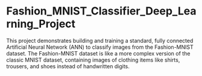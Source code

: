 # Fashion_MNIST_Classifier_Deep_Learning_Project
This project demonstrates building and training a standard, fully connected Artificial Neural Network (ANN) to classify images from the Fashion-MNIST dataset. The Fashion-MNIST dataset is like a more complex version of the classic MNIST dataset, containing images of clothing items like shirts, trousers, and shoes instead of handwritten digits.
